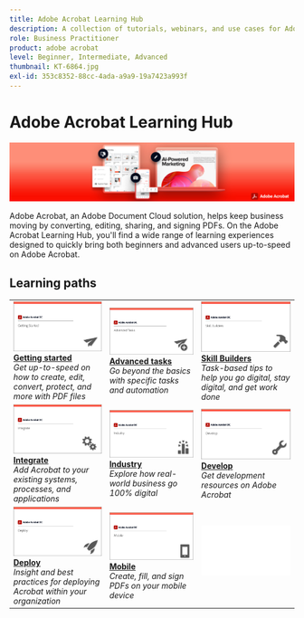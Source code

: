 ```yaml
---
title: Adobe Acrobat Learning Hub
description: A collection of tutorials, webinars, and use cases for Adobe Acrobat DC
role: Business Practitioner
product: adobe acrobat
level: Beginner, Intermediate, Advanced
thumbnail: KT-6864.jpg
exl-id: 353c8352-88cc-4ada-a9a9-19a7423a993f
---
```

# Adobe Acrobat Learning Hub

![Acrobat Hero Image](assets/Hero_Acrobat.jpg)

Adobe Acrobat, an Adobe Document Cloud solution, helps keep business moving by converting, editing, sharing, and signing PDFs. On the Adobe Acrobat Learning Hub, you'll find a wide range of learning experiences designed to quickly bring both beginners and advanced users up-to-speed on Adobe Acrobat.

## Learning paths

<table style="table-layout:fixed">
<tr>
  <td>
    <a href="getting-started/getting-started-overview.md">
      <img alt="Getting started" src="assets/acrobat_title_getting_started.png" />
    </a>
    <div>
    <a href="getting-started/getting-started-overview.md"><strong>Getting started</strong></a>
    </div>
    <em>Get up-to-speed on how to create, edit, convert, protect, and more with PDF files</em>
    <br>
  </td>
  <td>
    <a href="advanced-tasks/advanced-tasks-overview.md">
      <img alt="Advanced tasks" src="assets/acrobat_title_advanced_tasks.png" />
    </a>
    <div>
    <a href="advanced-tasks/advanced-tasks-overview.md"><strong>Advanced tasks</strong></a>
    </div>
    <em>Go beyond the basics with specific tasks and automation</em>
    <br>
  </td>
  <td>
    <a href="skill-builder/skill-builder-overview.md">
      <img alt="Skill Builder" src="assets/acrobat_title_skill_builder.png" />
    </a>
    <div>
    <a href="skill-builder/skill-builder-overview.md"><strong>Skill Builders</strong></a>
    </div>
    <em>Task-based tips to help you go digital, stay digital, and get work done</em>
    <br>
  </td>
</tr>
<tr>
  <td>
    <a href="integrate/integrate-overview.md">
      <img alt="Integrate" src="assets/acrobat_title_integrate.png" />
    </a>
    <div>
    <a href="integrate/integrate-overview.md"><strong>Integrate</strong></a>
    </div>
    <em>Add Acrobat to your existing systems, processes, and applications</em>
    <br>
  </td>
  <td>
    <a href="industry/industry-overview.md">
      <img alt="Industry" src="assets/acrobat_title_industry.png" />
    </a>
    <div>
    <a href="industry/industry-overview.md"><strong>Industry</strong></a>
    </div>
    <em>Explore how real-world business go 100% digital</em>
    <br>
  </td>  
  <td>
    <a href="develop/develop-overview.md">
      <img alt="Develop" src="assets/acrobat_title_develop.png" />
    </a>
    <div>
    <a href="develop/develop-overview.md"><strong>Develop</strong></a>
    </div>
    <em>Get development resources on Adobe Acrobat</em>
    <br>
  </td>
</tr>
<tr>
  <td>
    <a href="deploy/deploy-overview.md">
      <img alt="Deploy" src="assets/acrobat_title_deploy.png" />
    </a>
    <div>
    <a href="deploy/deploy-overview.md"><strong>Deploy</strong></a>
    </div>
    <em>Insight and best practices for deploying Acrobat within your organization</em>
    <br>
  </td>
  <td>
    <a href="mobile/mobile-overview.md">
      <img alt="Mobile" src="assets/acrobat_title_mobile.png" />
    </a>
    <div>
    <a href="mobile/mobile-overview.md"><strong>Mobile</strong></a>
    </div>
    <em>Create, fill, and sign PDFs on your mobile device</em>
    <br>
  </td>  
  <td>
   <img alt="Spacer" src="assets/Whitespacer.png" />
    <div>
    <br>
  </td>
</tr>
</table>

